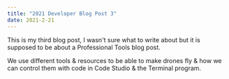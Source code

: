 ```yaml
---
title: "2021 Developer Blog Post 3"
date: 2021-2-21
---
```


This is my third blog post, I wasn't sure what to write about but it is supposed to be about a Professional Tools blog post.

We use different tools & resources to be able to make drones fly & how we can control them with code in Code Studio & the Terminal program.
